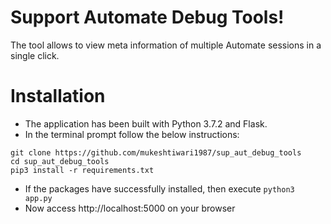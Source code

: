 # Support Automate Debug Tools!

The tool allows to view meta information of multiple Automate sessions in a single click.

# Installation

- The application has been built with Python 3.7.2 and Flask.
- In the terminal prompt follow the below instructions:
```
git clone https://github.com/mukeshtiwari1987/sup_aut_debug_tools
cd sup_aut_debug_tools
pip3 install -r requirements.txt
```
- If the packages have successfully installed, then execute `python3 app.py`
- Now access http://localhost:5000 on your browser